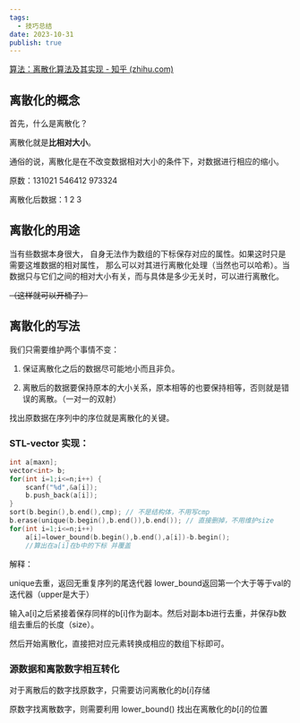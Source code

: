 ```yaml
---
tags:
  - 技巧总结
date: 2023-10-31
publish: true
---
```

[算法：离散化算法及其实现 - 知乎 (zhihu.com)](https://zhuanlan.zhihu.com/p/556248909)

## 离散化的概念

首先，什么是离散化？

离散化就是**比相对大小**。

通俗的说，离散化是在不改变数据相对大小的条件下，对数据进行相应的缩小。

原数：131021 546412 973324

离散化后数据：1 2 3

## 离散化的用途

当有些数据本身很大， 自身无法作为数组的下标保存对应的属性。如果这时只是需要这堆数据的相对属性， 那么可以对其进行离散化处理（当然也可以哈希）。当数据只与它们之间的相对大小有关，而与具体是多少无关时，可以进行离散化。

~~（这样就可以开桶了）~~

## 离散化的写法

我们只需要维护两个事情不变：

1. 保证离散化之后的数据尽可能地小而且非负。

2. 离散后的数据要保持原本的大小关系，原本相等的也要保持相等，否则就是错误的离散。（一对一的双射）

找出原数据在序列中的序位就是离散化的关键。

### STL-vector 实现：

```cpp
int a[maxn];
vector<int> b;
for(int i=1;i<=n;i++) {
    scanf("%d",&a[i]);
    b.push_back(a[i]);
}
sort(b.begin(),b.end(),cmp); // 不是结构体，不用写cmp
b.erase(unique(b.begin(),b.end()),b.end()); // 直接删掉，不用维护size
for(int i=1;i<=n;i++)
    a[i]=lower_bound(b.begin(),b.end(),a[i])-b.begin();
    //算出在a[i]在b中的下标 并覆盖
```

解释：

unique去重，返回无重复序列的尾迭代器
lower_bound返回第一个大于等于val的迭代器（upper是大于）

输入a[i]之后紧接着保存同样的b[i]作为副本。然后对副本b进行去重，并保存b数组去重后的长度（size）。

然后开始离散化，直接把对应元素转换成相应的数组下标即可。

### 源数据和离散数字相互转化

对于离散后的数字找原数字，只需要访问离散化的$b[i]$存储

原数字找离散数字，则需要利用 lower_bound() 找出在离散化的$b[i]$的位置